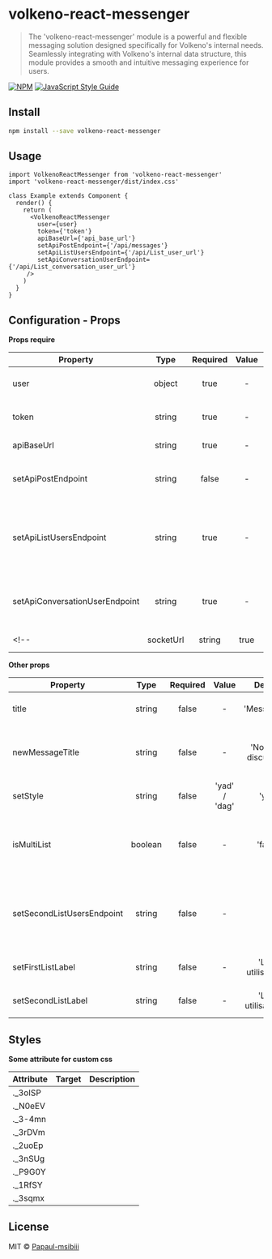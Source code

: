 # volkeno-react-messenger

> The 'volkeno-react-messenger' module is a powerful and flexible messaging solution designed specifically for Volkeno's internal needs. Seamlessly integrating with Volkeno's internal data structure, this module provides a smooth and intuitive messaging experience for users.

[![NPM](https://img.shields.io/npm/v/volkeno-react-messenger.svg)](https://www.npmjs.com/package/volkeno-react-messenger) [![JavaScript Style Guide](https://img.shields.io/badge/code_style-standard-brightgreen.svg)](https://standardjs.com)

## Install

```bash
npm install --save volkeno-react-messenger
```

## Usage

```tsx
import VolkenoReactMessenger from 'volkeno-react-messenger'
import 'volkeno-react-messenger/dist/index.css'

class Example extends Component {
  render() {
    return (
      <VolkenoReactMessenger
        user={user}
        token={'token'}
        apiBaseUrl={'api_base_url'}
        setApiPostEndpoint={'/api/messages'}
        setApiListUsersEndpoint={'/api/List_user_url'}
        setApiConversationUserEndpoint={'/api/List_conversation_user_url'}
     />
    )
  }
}
```


## Configuration - Props

**Props require**

| Property                        |   Type   | Required | Value |  Default | Description                                                            |
| ------------------------------- | :------: | :------: | :---: | :------: | ---------------------------------------------------------------------- |
| user                            |  object  |  true    |   -   |    { }   | Provide logged in user data                                            |
| token                           |  string  |  true    |   -   |    ' '   | Provide logged in user token                                           |
| apiBaseUrl                      |  string  |  true    |   -   |    ' '   | Provide api base url                                                   |
| setApiPostEndpoint              |  string  |  false   |   -   |    '/api/messages'   | Provide the endpoint to post messages                      |
| setApiListUsersEndpoint         |  string  |  true    |   -   |    ' '   | Provide an endpoint for the first list or list of all users the user can chat with     |
| setApiConversationUserEndpoint  |  string  |  true    |   -   |    ' '   | Provide the endpoint for the user's list of all conversations          |
<!-- | socketUrl                       |  string  |  true    |    '164.92.136.142:4026'   | Provide socket url                                   | -->

**Other props**

| Property                        |   Type   | Required | Value |  Default | Description                                                            |
| ------------------------------- | :------: | :------: | :---: | :------: | ---------------------------------------------------------------------- |
| title                           |  string  |  false   |   -   |    'Messagerie'   | Set the name of the chat                                      |
| newMessageTitle                 |  string  |  false   |   -   |    'Nouvelle discussion'   | Set the name of new discussion modal                 |
| setStyle                        |  string  |  false   | 'yad' / 'dag' |    'yad'  | Set the messaging style                                       |
| isMultiList                     |  boolean |  false   |   -   |    'false'   | Define whether the list of users for chat is multiple or not       |
| setSecondListUsersEndpoint      |  string  |  false   |   -   |    ' '   | Provide an endpoint for the second list the user can chat with         |
| setFirstListLabel               |  string  |  false   |   -   |    'Liste utilisateurs'   | Set label for first user list                         |
| setSecondListLabel              |  string  |  false   |   -   |    'Liste utilisateur 2'   | Set label for second user list                       |

## Styles

**Some attribute for custom css**

| Attribute                       |  Target  | Description                                                                                  |
| ------------------------------- | :------: | -------------------------------------------------------------------------------------------- |
| ._3oISP                         |          |                                                                                              |
| ._N0eEV                         |          |                                                                                              |
| ._3-4mn                         |          |                                                                                              |
| ._3rDVm                         |          |                                                                                              |
| ._2uoEp                         |          |                                                                                              |
| ._3nSUg                         |          |                                                                                              |
| ._P9G0Y                         |          |                                                                                              |
| ._1RfSY                         |          |                                                                                              |
| ._3sqmx                         |          |                                                                                              |

## License

MIT © [Papaul-msibiii](https://github.com/Papaul-msibiii)
